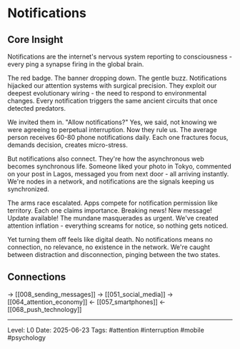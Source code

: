 # Notifications

## Core Insight
Notifications are the internet's nervous system reporting to consciousness - every ping a synapse firing in the global brain.

The red badge. The banner dropping down. The gentle buzz. Notifications hijacked our attention systems with surgical precision. They exploit our deepest evolutionary wiring - the need to respond to environmental changes. Every notification triggers the same ancient circuits that once detected predators.

We invited them in. "Allow notifications?" Yes, we said, not knowing we were agreeing to perpetual interruption. Now they rule us. The average person receives 60-80 phone notifications daily. Each one fractures focus, demands decision, creates micro-stress.

But notifications also connect. They're how the asynchronous web becomes synchronous life. Someone liked your photo in Tokyo, commented on your post in Lagos, messaged you from next door - all arriving instantly. We're nodes in a network, and notifications are the signals keeping us synchronized.

The arms race escalated. Apps compete for notification permission like territory. Each one claims importance. Breaking news! New message! Update available! The mundane masquerades as urgent. We've created attention inflation - everything screams for notice, so nothing gets noticed.

Yet turning them off feels like digital death. No notifications means no connection, no relevance, no existence in the network. We're caught between distraction and disconnection, pinging between the two states.

## Connections
→ [[008_sending_messages]]
→ [[051_social_media]]
→ [[064_attention_economy]]
← [[057_smartphones]]
← [[068_push_technology]]

---
Level: L0
Date: 2025-06-23
Tags: #attention #interruption #mobile #psychology